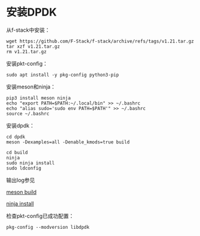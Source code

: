 # 安装DPDK

从f-stack中安装：

```shell
wget https://github.com/F-Stack/f-stack/archive/refs/tags/v1.21.tar.gz
tar xzf v1.21.tar.gz
rm v1.21.tar.gz
```

安装pkt-config：

```shell
sudo apt install -y pkg-config python3-pip
```

安装meson和ninja：

```shell
pip3 install meson ninja
echo "export PATH=$PATH:~/.local/bin" >> ~/.bashrc
echo "alias sudo='sudo env PATH=$PATH'" >> ~/.bashrc
source ~/.bashrc
```

安装dpdk：

```shell
cd dpdk
meson -Dexamples=all -Denable_kmods=true build

cd build
ninja
sudo ninja install
sudo ldconfig
```

输出log参见

[meson build](DPDK/meson-build.log)

[ninja install](DPDK/ninja-install.log)

检查pkt-config已成功配置：

```shell
pkg-config --modversion libdpdk
```
